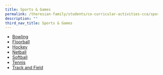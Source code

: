 ```yaml
---
title: Sports & Games
permalink: /theresian-family/students/co-curricular-activities-cca/sports-n-games/
description: ""
third_nav_title: Sports & Games
---
```


<ul>
<li><a href="/theresian-family/students/co-curricular-activities-cca/sports-n-games/bowling" target="">Bowling</a></li>
<li><a href="/theresian-family/students/co-curricular-activities-cca/sports-n-games/floorball">Floorball</a></li>
<li><a href="/theresian-family/students/co-curricular-activities-cca/sports-n-games/hockey">Hockey</a></li>
<li><a href="/theresian-family/students/co-curricular-activities-cca/sports-n-games/netball">Netball</a></li>
<li><a href="/theresian-family/students/co-curricular-activities-cca/sports-n-games/softball">Softball</a></li>
<li><a href="/theresian-family/students/co-curricular-activities-cca/sports-n-games/tennis">Tennis</a></li>
<li><a href="/theresian-family/students/co-curricular-activities-cca/sports-n-games/track-and-field">Track and Field</a></li>
</ul>